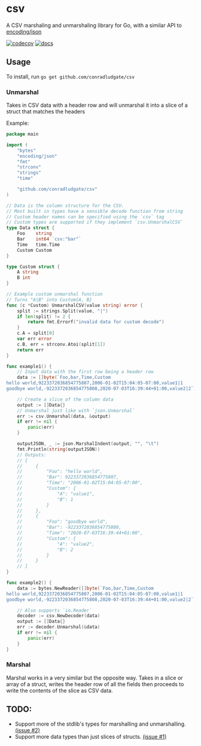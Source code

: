 # csv
A CSV marshaling and unmarshaling library for Go, with a similar API to [encoding/json](https://pkg.go.dev/encoding/json)

[![codecov](https://img.shields.io/codecov/c/gh/conradludgate/csv?style=flat-square)](https://codecov.io/gh/conradludgate/csv)
[![docs](https://img.shields.io/github/v/tag/conradludgate/csv?label=docs&style=flat-square)](https://pkg.go.dev/github.com/conradludgate/csv?tab=doc)

## Usage

To install, run `go get github.com/conradludgate/csv`

### Unmarshal

Takes in CSV data with a header row and will unmarshal it into a slice of a struct that matches the headers

Example:
```go
package main

import (
	"bytes"
	"encoding/json"
	"fmt"
	"strconv"
	"strings"
	"time"

	"github.com/conradludgate/csv"
)

// Data is the column structure for the CSV.
// Most built in types have a sensible decode function from string
// Custom header names can be specified using the `csv` tag
// Custom types are supported if they implement `csv.UnmarshalCSV`
type Data struct {
	Foo    string
	Bar    int64 `csv:"bar"`
	Time   time.Time
	Custom Custom
}

type Custom struct {
	A string
	B int
}

// Example custom unmarshal function
// Turns "A|B" into Custom{A, B}
func (c *Custom) UnmarshalCSV(value string) error {
	split := strings.Split(value, "|")
	if len(split) != 2 {
		return fmt.Errorf("invalid data for custom decode")
	}
	c.A = split[0]
	var err error
	c.B, err = strconv.Atoi(split[1])
	return err
}

func example1() {
	// Input data with the first row being a header row
	data := []byte(`Foo,bar,Time,Custom
hello world,9223372036854775807,2006-01-02T15:04:05-07:00,value1|1
goodbye world,-9223372036854775808,2020-07-03T16:39:44+01:00,value2|2`)

	// Create a slice of the column data
	output := []Data{}
	// Unmarshal just like with `json.Unmarshal`
	err := csv.Unmarshal(data, &output)
	if err != nil {
		panic(err)
	}

	outputJSON, _ := json.MarshalIndent(output, "", "\t")
	fmt.Println(string(outputJSON))
	// Outputs:
	// [
	//     {
	//         "Foo": "hello world",
	//         "Bar": 9223372036854775807,
	//         "Time": "2006-01-02T15:04:05-07:00",
	//         "Custom": {
	//             "A": "value1",
	//             "B": 1
	//         }
	//     },
	//     {
	//         "Foo": "goodbye world",
	//         "Bar": -9223372036854775808,
	//         "Time": "2020-07-03T16:39:44+01:00",
	//         "Custom": {
	//             "A": "value2",
	//             "B": 2
	//         }
	//     }
	// ]
}

func example2() {
	data := bytes.NewReader([]byte(`Foo,bar,Time,Custom
hello world,9223372036854775807,2006-01-02T15:04:05-07:00,value1|1
goodbye world,-9223372036854775808,2020-07-03T16:39:44+01:00,value2|2`))

	// Also supports `io.Reader`
	decoder := csv.NewDecoder(data)
	output := []Data{}
	err := decoder.Unmarshal(&data)
	if err != nil {
		panic(err)
	}
}
```

### Marshal

Marshal works in a very similar but the opposite way.
Takes in a slice or array of a struct, writes the header row of all the fields
then proceeds to write the contents of the slice as CSV data.

## TODO:

* Support more of the stdlib's types for marshalling and unmarshalling. [(issue #2)](https://github.com/conradludgate/csv/issues/2)
* Support more data types than just slices of structs. [(issue #1)](https://github.com/conradludgate/csv/issues/1)
